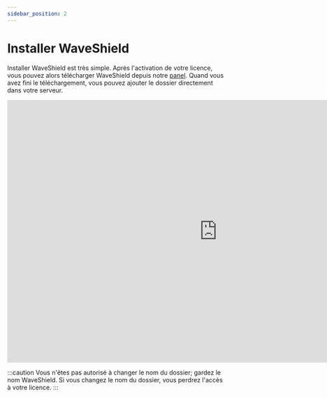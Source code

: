```yaml
---
sidebar_position: 2
---
```


# Installer WaveShield

Installer WaveShield est très simple. Après l'activation de votre licence, vous pouvez alors télécharger WaveShield depuis notre [panel](https://cloud.waveshield.xyz/).
Quand vous avez fini le téléchargement, vous pouvez ajouter le dossier directement dans votre serveur.

<iframe width="959" height="600" src="https://www.youtube-nocookie.com/embed/jf0njjYG6c0?si=a7erBZgWXlKUV0Rl" title="YouTube video player" frameborder="0" allow="accelerometer; autoplay; clipboard-write; encrypted-media; gyroscope; picture-in-picture; web-share" allowfullscreen></iframe>

:::caution
Vous n'êtes pas autorisé à changer le nom du dossier; gardez le nom WaveShield. Si vous changez le nom du dossier, vous perdrez l'accès à votre licence.
:::
